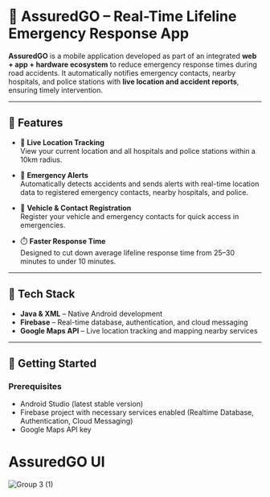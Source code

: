 # 🚨 AssuredGO – Real-Time Lifeline Emergency Response App

**AssuredGO** is a mobile application developed as part of an integrated **web + app + hardware ecosystem** to reduce emergency response times during road accidents. It automatically notifies emergency contacts, nearby hospitals, and police stations with **live location and accident reports**, ensuring timely intervention.

---

## 📲 Features

- 📍 **Live Location Tracking**  
  View your current location and all hospitals and police stations within a 10km radius.

- 🚨 **Emergency Alerts**  
  Automatically detects accidents and sends alerts with real-time location data to registered emergency contacts, nearby hospitals, and police.

- 🚗 **Vehicle & Contact Registration**  
  Register your vehicle and emergency contacts for quick access in emergencies.

- ⏱️ **Faster Response Time**  
  Designed to cut down average lifeline response time from 25–30 minutes to under 10 minutes.

---

## 🧠 Tech Stack

- **Java & XML** – Native Android development  
- **Firebase** – Real-time database, authentication, and cloud messaging  
- **Google Maps API** – Live location tracking and mapping nearby services  

---

## 🚀 Getting Started

### Prerequisites

- Android Studio (latest stable version)
- Firebase project with necessary services enabled (Realtime Database, Authentication, Cloud Messaging)
- Google Maps API key







# AssuredGO UI

![Group 3 (1)](https://github.com/user-attachments/assets/ed085d1f-4cc3-4952-9fd6-6cfb990b732e)







